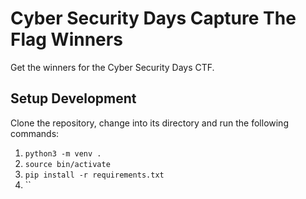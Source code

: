 # Cyber Security Days Capture The Flag Winners

Get the winners for the Cyber Security Days CTF.

## Setup Development

Clone the repository, change into its directory and run the following commands:

1. `python3 -m venv .`
2. `source bin/activate`
3. `pip install -r requirements.txt`
4. ``